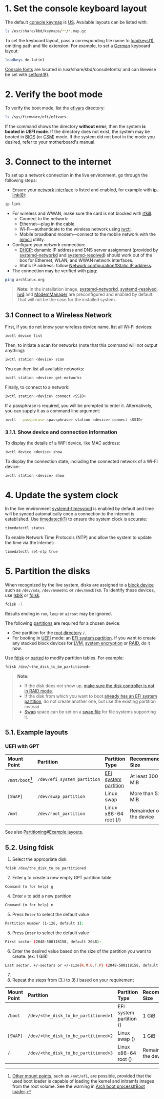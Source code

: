 # 1. Set the console keyboard layout

The default [console keymap](https://wiki.archlinux.org/title/Console_keymap) is [US](https://en.wikipedia.org/wiki/File:KB_United_States-NoAltGr.svg). Available layouts can be listed with:
```bash
ls /usr/share/kbd/keymaps/**/*.map.gz
```
To set the keyboard layout, pass a corresponding file name to [loadkeys(1)](https://man.archlinux.org/man/loadkeys.1), omitting path and file extension. For example, to set a [German](https://en.wikipedia.org/wiki/File:KB_Germany.svg) keyboard layout:
```bash
loadkeys de-latin1
```
[Console fonts](https://wiki.archlinux.org/title/Console_fonts) are located in /usr/share/kbd/consolefonts/ and can likewise be set with [setfont(8)](https://man.archlinux.org/man/setfont.8).

# 2. Verify the boot mode
To verify the boot mode, list the [efivars](https://wiki.archlinux.org/title/Efivars) directory:
```bash
ls /sys/firmware/efi/efivars
```
If the command shows the directory **without error**, then the system **is booted in UEFI mode**. If the directory does not exist, the system may be booted in [BIOS](https://en.wikipedia.org/wiki/BIOS) (or [CSM](https://en.wikipedia.org/wiki/Compatibility_Support_Module)) mode. If the system did not boot in the mode you desired, refer to your motherboard's manual.

# 3. Connect to the internet

To set up a network connection in the live environment, go through the following steps:
- Ensure your [network interface](https://wiki.archlinux.org/title/Network_interface) is listed and enabled, for example with [ip-link(8)](https://man.archlinux.org/man/ip-link.8):
```bash
ip link
```
- For wireless and WWAN, make sure the card is not blocked with [rfkill](https://wiki.archlinux.org/title/Rfkill).
  - Connect to the network:
  - Ethernet—plug in the cable.
  - Wi-Fi—authenticate to the wireless network using [iwctl](https://wiki.archlinux.org/title/Iwctl).
  - Mobile broadband modem—connect to the mobile network with the [mmcli](https://wiki.archlinux.org/title/Mmcli) utility.
- Configure your network connection:
  - [DHCP](https://wiki.archlinux.org/title/DHCP): dynamic IP address and DNS server assignment (provided by [systemd-networkd](https://wiki.archlinux.org/title/Systemd-networkd) and [systemd-resolved](https://wiki.archlinux.org/title/Systemd-resolved)) should work out of the box for Ethernet, WLAN, and WWAN network interfaces.
  - Static IP address: follow [Network configuration#Static IP address](https://wiki.archlinux.org/title/Network_configuration#Static_IP_address).
- The connection may be verified with [ping](https://wiki.archlinux.org/title/Ping):
```bash
ping archlinux.org
```

> __Note__:
> In the installation image, [systemd-networkd](https://wiki.archlinux.org/title/Systemd-networkd), [systemd-resolved](https://wiki.archlinux.org/title/Systemd-resolved), [iwd](https://wiki.archlinux.org/title/Iwd) and [ModemManager](https://wiki.archlinux.org/title/ModemManager) are preconfigured and enabled by default. That will not be the case for the installed system.


## 3.1 Connect to a Wireless Network
First, if you do not know your wireless device name, list all Wi-Fi devices:
```bash
iwctl device list
```

Then, to initiate a scan for networks (note that this command will not output anything):
```bash
iwctl station <device> scan
```

You can then list all available networks:
```bash
iwctl station <device> get-networks
```

Finally, to connect to a network:
```bash
iwctl station <device> connect <SSID>
```

If a passphrase is required, you will be prompted to enter it. Alternatively, you can supply it as a command line argument:
```bash
iwctl --passphrase <passphrase> station <device> connect <SSID>
```

### 3.1.1. Show device and connection information

To display the details of a WiFi device, like MAC address:
```bash
iwctl device <device> show
```

To display the connection state, including the connected network of a Wi-Fi device:
```bash
iwctl station <device> show
```

# 4. Update the system clock
In the live environment [systemd-timesyncd](https://wiki.archlinux.org/title/Systemd-timesyncd) is enabled by default and time will be synced automatically once a connection to the internet is established.
Use [timedatectl(1)](https://man.archlinux.org/man/timedatectl.1) to ensure the system clock is accurate:
```bash
timedatectl status
```

To enable Network Time Protocols (NTP) and allow the system to update the time via the Internet:
```bash
timedatectl set-ntp true
```

# 5. Partition the disks
When recognized by the live system, disks are assigned to a [block device](https://wiki.archlinux.org/title/Block_device) such as `/dev/sda`, `/dev/nvme0n1` or `/dev/mmcblk0`. To identify these devices, use [lsblk](https://wiki.archlinux.org/title/Lsblk) or [fdisk](https://wiki.archlinux.org/title/fdisk).
```bash
fdisk -l
```

Results ending in `rom`, `loop` or `airoot` may be ignored.

The following [partitions](https://wiki.archlinux.org/title/Partition) are required for a chosen device:
- One partition for the [root directory](https://en.wikipedia.org/wiki/Root_directory) `/`.
- For booting in [UEFI](https://wiki.archlinux.org/title/UEFI) mode: an [EFI system partition](https://wiki.archlinux.org/title/EFI_system_partition).
If you want to create any stacked block devices for [LVM](https://wiki.archlinux.org/title/LVM), [system encryption](https://wiki.archlinux.org/title/Dm-crypt) or [RAID](https://wiki.archlinux.org/title/RAID), do it now.

Use [fdisk](https://wiki.archlinux.org/title/fdisk) or [parted](https://wiki.archlinux.org/title/Parted) to modify partition tables. For example:
```bash
fdisk /dev/<the_disk_to_be_partitioned>
```

> __Note__:
> - If the disk does not show up, [make sure the disk controller is not in RAID mode](https://wiki.archlinux.org/title/Partitioning#Drives_are_not_visible_when_firmware_RAID_is_enabled).
> - If the disk from which you want to boot [already has an EFI system partition](https://wiki.archlinux.org/title/EFI_system_partition#Check_for_an_existing_partition), do not create another one, but use the existing partition instead.
> - [Swap](https://wiki.archlinux.org/title/Swap) space can be set on a [swap file](https://wiki.archlinux.org/title/Swap_file) for file systems supporting it.

## 5.1. Example layouts

### UEFI with GPT
| Mount Point     | Partition                   | Partition Type                                                                | Recommended Size        |
| :-------------- | :-------------------------- | :---------------------------------------------------------------------------- | :---------------------- |
| `/mnt/boot`[^1] | `/dev/efi_system_partition` | [EFI system partition](https://wiki.archlinux.org/title/EFI_system_partition) | At least 300 MiB        |
| `[SWAP]`        | `/dev/swap_partition`       | Linux swap                                                                    | More than 512 MiB       |
| `/mnt`          | `/dev/root_partition`       | Linux x86-64 root (/)                                                         | Remainder of the device |

[^1]: [Other mount points](https://wiki.archlinux.org/title/EFI_system_partition#Typical_mount_points), such as `/mnt/efi`, are possible, provided that the used boot loader is capable of loading the kernel and initramfs images from the root volume. See the warning in [Arch boot process#Boot loader](https://wiki.archlinux.org/title/Arch_boot_process#Boot_loader).

See also [Partitioning#Example layouts](https://wiki.archlinux.org/title/Partitioning#Example_layouts).

## 5.2. Using fdisk
1. Select the appropriate disk
```bash
fdisk /dev/the_disk_to_be_partitioned
```
2. Enter `g` to create a new empty GPT partition table
```bash
Command (m for help) g
```
4. Enter `n` to add a new partition
```bash
Command (m for help) n
```
5. Press `Enter` to select the default value
```bash
Partition number (1-128, default 1):
```
5. Press `Enter` to select the default value
```bash
First sector (2048-500118158, default 2048):
```
6. Enter the desired value based on the size of the partition you want to create. (ex: 1 GiB)
```bash
Last sector, +/-sectors or +/-size{K,M,G,T,P} (2048-500118158, default 500118158): +1G
```
7. 
8. Repeat the steps from (3.) to (6.) based on your requirement

| Mount Point | Partition                            | Partition Type               | Recommended Size        |
| :---------- | :----------------------------------- | :--------------------------- | :---------------------- |
| `/boot`     | `/dev/<the_disk_to_be_partitioned>1` | EFI system partition ()      | 1 GiB                   |
| `[SWAP]`    | `/dev/<the_disk_to_be_partitioned>2` | Linux swap ()                | 1 GiB                   |
| `/`         | `/dev/<the_disk_to_be_partitioned>3` | Linux x86-64 root ()         | Remainder of the device |
